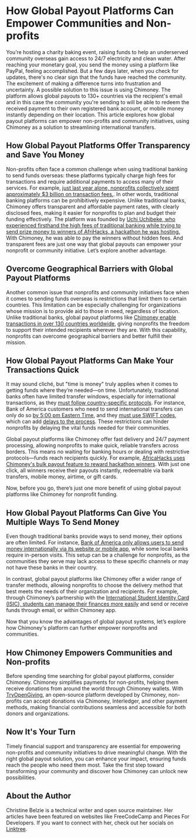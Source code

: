 
# How Global Payout Platforms Can Empower Communities and Non-profits

You’re hosting a charity baking event, raising funds to help an underserved community overseas gain access to 24/7 electricity and clean water. After reaching your monetary goal, you send the money using a platform like PayPal, feeling accomplished. But a few days later, when you check for updates, there's no clear sign that the funds have reached the community. The excitement of making a difference turns into frustration and uncertainty. A possible solution to this issue is using Chimoney. The platform allows global payouts to 130+ countries via the recipient's email and in this case the community you're sending to will be able to redeem the received payment to their own registered bank account, or mobile money instantly depending on their location. This article explores how global payout platforms can empower non-profits and community initiatives, using Chimoney as a solution to streamlining international transfers.

## How Global Payout Platforms Offer Transparency and Save You Money

Non-profits often face a common challenge when using traditional banking to send funds overseas: these platforms typically charge high fees for transactions and require additional payments to access many of their services. For example, [just last year alone, nonprofits collectively spent approximately $3 billion on transaction fees.](https://www.zeffy.com/blog/nonprofits-paid-2-billion-in-transaction-fees-last-year). In other words, traditional banking platforms can be prohibitively expensive. Unlike traditional banks, Chimoney offers transparent and affordable payment rates, with clearly disclosed fees, making it easier for nonprofits to plan and budget their funding effectively. The platform was founded by [Uchi Uchibeke, who experienced firsthand the high fees of traditional banking while trying to send prize money to winners of AfriHacks, a hackathon he was hosting.](https://chimoney.io/blogs/techstars-backs-chimoney-to-revolutionize-global-payouts/) With Chimoney, he was able to pay the winners without hidden fees. And transparent fees are just one way that global payouts can empower your nonprofit or community initiative. Let’s explore another advantage.

## Overcome Geographical Barriers with Global Payout Platforms
Another common issue that nonprofits and community initiatives face when it comes to sending funds overseas is restrictions that limit them to certain countries. This limitation can be especially challenging for organizations whose mission is to provide aid to those in need, regardless of location. Unlike traditional banks, global payout platforms like [Chimoney enable transactions in over 130 countries worldwide](https://chimoney.io/payouts/), giving nonprofits the freedom to support their intended recipients wherever they are. With this capability, nonprofits can overcome geographical barriers and better fulfill their mission.

## How Global Payout Platforms Can Make Your Transactions Quick

It may sound cliché, but "time is money" truly applies when it comes to getting funds where they’re needed—on time. Unfortunately, traditional banks often have limited transfer windows, especially for international transactions, as they [must follow country-specific protocols](https://tipalti.com/resources/learn/global-payouts/#the-challenges-that-face-global-payouts). For instance, Bank of America customers who need to send international transfers can only do so [by 5:00 pm Eastern Time](https://www.bankofamerica.com/help/cutoff-times/), and they [must use SWIFT codes](https://info.bankofamerica.com/en/digital-banking/wire-transfers), which can add [delays to the process](https://meestpay.com/what-is-swift-money-transfer-and-its-disadvantages/). These restrictions can hinder nonprofits by delaying the vital funds needed for their communities.

Global payout platforms like Chimoney offer fast delivery and 24/7 payment processing, allowing nonprofits to make quick, reliable transfers across borders. This means no waiting for banking hours or dealing with restrictive protocols—funds reach recipients quickly. For example, [AfricaHacks uses Chimoney's bulk payout feature to reward hackathon winners](https://chimoney.io/blogs/5-types-of-people-who-should-use-chimoneys-bulk-gift-cards-feature/). With just one click, all winners receive their payouts instantly, redeemable via bank transfers, mobile money, airtime, or gift cards.

Now, before you go, there’s just one more benefit of using global payout platforms like Chimoney for nonprofit funding.

## How Global Payout Platforms Can Give You Multiple Ways To Send Money

Even though traditional banks provide ways to send money, their options are often limited. For instance, [Bank of America only allows users to send money internationally via its website or mobile app](https://info.bankofamerica.com/en/digital-banking/wire-transfers), while some local banks require in-person visits. This setup can be a challenge for nonprofits, as the communities they serve may lack access to these specific channels or may not have these banks in their country.

In contrast, global payout platforms like Chimoney offer a wider range of transfer methods, allowing nonprofits to choose the delivery method that best meets the needs of their organization and recipients. For example, through Chimoney’s partnership with the [International Student Identity Card (ISIC), students can manage their finances more easily](https://chimoney.io/blogs/chimoney-partners-with-isic-to-expand-global-benefits-for-chimoney-app-users/) and send or receive funds through email, or within Chimoney app.

Now that you know the advantages of global payout systems, let’s explore how Chimoney's platform can further empower nonprofits and communities.

## How Chimoney Empowers Communities and Non-profits

Before spending time searching for global payout platforms, consider Chimoney. Chimoney simplifies payments for non-profits, helping them receive donations from around the world through Chimoney wallets. With [TryOpenGiving](https://tryopengiving.com/), an open-source platform developed by Chimoney, non-profits can accept donations via Chimoney, Interledger, and other payment methods, making financial contributions seamless and accessible for both donors and organizations.

## Now It's Your Turn

Timely financial support and transparency are essential for empowering non-profits and community initiatives to drive meaningful change. With the right global payout solution, you can enhance your impact, ensuring funds reach the people who need them most. Take the first step toward transforming your community and discover how Chimoney can unlock new possibilities.

## About the Author

Christine Belzie is a technical writer and open source maintainer. Her articles have been featured on websites like FreeCodeCamp and Pieces For Developers. If you want to connect with her, check out her socials on [Linktree](https://linktr.ee/ChrissyCodes).
